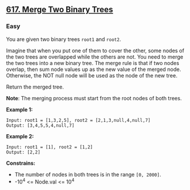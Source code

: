 ## [617. Merge Two Binary Trees](https://leetcode.com/problems/merge-two-binary-trees/description/)

### Easy

You are given two binary trees `root1` and `root2`.

Imagine that when you put one of them to cover the other, some nodes of the two trees are overlapped while the others are not. You need to merge the two trees into a new binary tree. The merge rule is that if two nodes overlap, then sum node values up as the new value of the merged node. Otherwise, the NOT null node will be used as the node of the new tree.

Return the merged tree.

**Note**: The merging process must start from the root nodes of both trees.

**Example 1:**  

```
Input: root1 = [1,3,2,5], root2 = [2,1,3,null,4,null,7]
Output: [3,4,5,5,4,null,7]
```


**Example 2:**  

```
Input: root1 = [1], root2 = [1,2]
Output: [2,2]
```


**Constrains:**  

* The number of nodes in both trees is in the range `[0, 2000]`.
* -10<sup>4</sup> <= Node.val <= 10<sup>4</sup>
